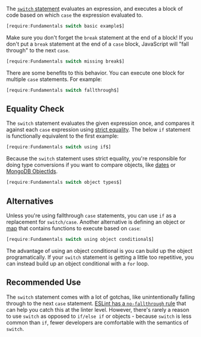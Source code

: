 The [`switch` statement](https://developer.mozilla.org/en-US/docs/Web/JavaScript/Reference/Statements/switch) evaluates an expression, and executes a block of code based on which `case` the expression evaluated to.

```javascript
[require:Fundamentals switch basic example$]
```

Make sure you don't forget the `break` statement at the end of a block!
If you don't put a `break` statement at the end of a `case` block,
JavaScript will "fall through" to the next `case`.

```javascript
[require:Fundamentals switch missing break$]
```

There are some benefits to this behavior. You can execute one block
for multiple `case` statements. For example:

```javascript
[require:Fundamentals switch fallthrough$]
```

Equality Check
--------------

The `switch` statement evaluates the given expression once, and compares
it against each `case` expression using [strict equality](https://masteringjs.io/tutorials/fundamentals/equals#strict-equality-with-). The below `if` statement
is functionally equivalent to the first example:

```javascript
[require:Fundamentals switch using if$]
```

Because the `switch` statement uses strict equality, you're responsible
for doing type conversions if you want to compare objects, like [dates](/tutorials/fundamentals/date_format)
or [MongoDB ObjectIds](https://docs.mongodb.com/manual/reference/method/ObjectId/).

```javascript
[require:Fundamentals switch object types$]
```

Alternatives
------------

Unless you're using fallthrough `case` statements, you can use `if` as a
replacement for `switch/case`. Another alternative is defining an object
or [map](https://thecodebarbarian.com/the-80-20-guide-to-maps-in-javascript.html)
that contains functions to execute based on `case`:

```javascript
[require:Fundamentals switch using object conditional$]
```

The advantage of using an object conditional is you can build up the object
programatically. If your `switch` statement is getting a little too repetitive,
you can instead build up an object conditional with a `for` loop.

Recommended Use
---------------

The `switch` statement comes with a lot of gotchas, like unintentionally
falling through to the next `case` statement. [ESLint has a `no-fallthrough` rule](https://eslint.org/docs/rules/no-fallthrough) that can help you catch this at the linter level.
However, there's rarely a reason to use `switch` as opposed to `if/else if` or
objects - because `switch` is less common than `if`, fewer developers are
comfortable with the semantics of `switch`.